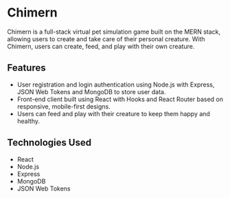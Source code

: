 # Chimern
Chimern is a full-stack virtual pet simulation game built on the MERN stack, allowing users to create and take care of their personal creature. With Chimern, users can create, feed, and play with their own creature.

## Features
- User registration and login authentication using Node.js with Express, JSON Web Tokens and MongoDB to store user data.
- Front-end client built using React with Hooks and React Router based on responsive, mobile-first designs.
- Users can feed and play with their creature to keep them happy and healthy.

## Technologies Used
- React
- Node.js
- Express
- MongoDB
- JSON Web Tokens
